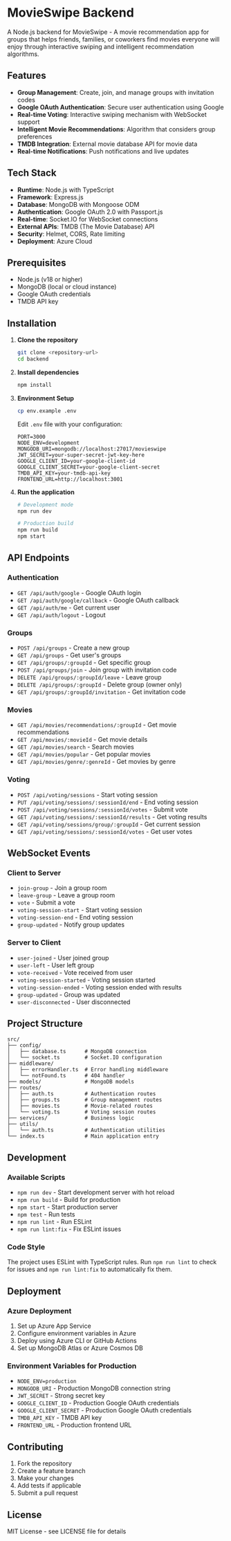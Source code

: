 # MovieSwipe Backend

A Node.js backend for MovieSwipe - A movie recommendation app for groups that helps friends, families, or coworkers find movies everyone will enjoy through interactive swiping and intelligent recommendation algorithms.

## Features

- **Group Management**: Create, join, and manage groups with invitation codes
- **Google OAuth Authentication**: Secure user authentication using Google
- **Real-time Voting**: Interactive swiping mechanism with WebSocket support
- **Intelligent Movie Recommendations**: Algorithm that considers group preferences
- **TMDB Integration**: External movie database API for movie data
- **Real-time Notifications**: Push notifications and live updates

## Tech Stack

- **Runtime**: Node.js with TypeScript
- **Framework**: Express.js
- **Database**: MongoDB with Mongoose ODM
- **Authentication**: Google OAuth 2.0 with Passport.js
- **Real-time**: Socket.IO for WebSocket connections
- **External APIs**: TMDB (The Movie Database) API
- **Security**: Helmet, CORS, Rate limiting
- **Deployment**: Azure Cloud

## Prerequisites

- Node.js (v18 or higher)
- MongoDB (local or cloud instance)
- Google OAuth credentials
- TMDB API key

## Installation

1. **Clone the repository**
   ```bash
   git clone <repository-url>
   cd backend
   ```

2. **Install dependencies**
   ```bash
   npm install
   ```

3. **Environment Setup**
   ```bash
   cp env.example .env
   ```
   
   Edit `.env` file with your configuration:
   ```env
   PORT=3000
   NODE_ENV=development
   MONGODB_URI=mongodb://localhost:27017/movieswipe
   JWT_SECRET=your-super-secret-jwt-key-here
   GOOGLE_CLIENT_ID=your-google-client-id
   GOOGLE_CLIENT_SECRET=your-google-client-secret
   TMDB_API_KEY=your-tmdb-api-key
   FRONTEND_URL=http://localhost:3001
   ```

4. **Run the application**
   ```bash
   # Development mode
   npm run dev
   
   # Production build
   npm run build
   npm start
   ```

## API Endpoints

### Authentication
- `GET /api/auth/google` - Google OAuth login
- `GET /api/auth/google/callback` - Google OAuth callback
- `GET /api/auth/me` - Get current user
- `GET /api/auth/logout` - Logout

### Groups
- `POST /api/groups` - Create a new group
- `GET /api/groups` - Get user's groups
- `GET /api/groups/:groupId` - Get specific group
- `POST /api/groups/join` - Join group with invitation code
- `DELETE /api/groups/:groupId/leave` - Leave group
- `DELETE /api/groups/:groupId` - Delete group (owner only)
- `GET /api/groups/:groupId/invitation` - Get invitation code

### Movies
- `GET /api/movies/recommendations/:groupId` - Get movie recommendations
- `GET /api/movies/:movieId` - Get movie details
- `GET /api/movies/search` - Search movies
- `GET /api/movies/popular` - Get popular movies
- `GET /api/movies/genre/:genreId` - Get movies by genre

### Voting
- `POST /api/voting/sessions` - Start voting session
- `PUT /api/voting/sessions/:sessionId/end` - End voting session
- `POST /api/voting/sessions/:sessionId/votes` - Submit vote
- `GET /api/voting/sessions/:sessionId/results` - Get voting results
- `GET /api/voting/sessions/group/:groupId` - Get current session
- `GET /api/voting/sessions/:sessionId/votes` - Get user votes

## WebSocket Events

### Client to Server
- `join-group` - Join a group room
- `leave-group` - Leave a group room
- `vote` - Submit a vote
- `voting-session-start` - Start voting session
- `voting-session-end` - End voting session
- `group-updated` - Notify group updates

### Server to Client
- `user-joined` - User joined group
- `user-left` - User left group
- `vote-received` - Vote received from user
- `voting-session-started` - Voting session started
- `voting-session-ended` - Voting session ended with results
- `group-updated` - Group was updated
- `user-disconnected` - User disconnected

## Project Structure

```
src/
├── config/
│   ├── database.ts      # MongoDB connection
│   └── socket.ts        # Socket.IO configuration
├── middleware/
│   ├── errorHandler.ts  # Error handling middleware
│   └── notFound.ts      # 404 handler
├── models/              # MongoDB models
├── routes/
│   ├── auth.ts          # Authentication routes
│   ├── groups.ts        # Group management routes
│   ├── movies.ts        # Movie-related routes
│   └── voting.ts        # Voting session routes
├── services/            # Business logic
├── utils/
│   └── auth.ts          # Authentication utilities
└── index.ts             # Main application entry
```

## Development

### Available Scripts
- `npm run dev` - Start development server with hot reload
- `npm run build` - Build for production
- `npm start` - Start production server
- `npm test` - Run tests
- `npm run lint` - Run ESLint
- `npm run lint:fix` - Fix ESLint issues

### Code Style
The project uses ESLint with TypeScript rules. Run `npm run lint` to check for issues and `npm run lint:fix` to automatically fix them.

## Deployment

### Azure Deployment
1. Set up Azure App Service
2. Configure environment variables in Azure
3. Deploy using Azure CLI or GitHub Actions
4. Set up MongoDB Atlas or Azure Cosmos DB

### Environment Variables for Production
- `NODE_ENV=production`
- `MONGODB_URI` - Production MongoDB connection string
- `JWT_SECRET` - Strong secret key
- `GOOGLE_CLIENT_ID` - Production Google OAuth credentials
- `GOOGLE_CLIENT_SECRET` - Production Google OAuth credentials
- `TMDB_API_KEY` - TMDB API key
- `FRONTEND_URL` - Production frontend URL

## Contributing

1. Fork the repository
2. Create a feature branch
3. Make your changes
4. Add tests if applicable
5. Submit a pull request

## License

MIT License - see LICENSE file for details 